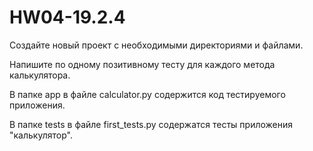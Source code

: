 # HW04-19.2.4

Создайте новый проект с необходимыми директориями и файлами.

Напишите по одному позитивному тесту для каждого метода калькулятора.

В папке app в файле calculator.py содержится код тестируемого приложения.

В папке tests в файле first_tests.py содержатся тесты приложения "калькулятор".

